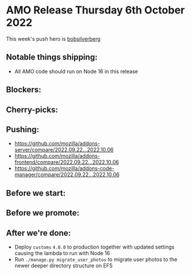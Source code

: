 # AMO Release Thursday 6th October 2022

This week's push hero is [bobsilverberg](https://github.com/bobsilverberg)

## Notable things shipping:
- All AMO code should run on Node 16 in this release

## Blockers:

## Cherry-picks:

## Pushing:

- https://github.com/mozilla/addons-server/compare/2022.09.22...2022.10.06
- https://github.com/mozilla/addons-frontend/compare/2022.09.22...2022.10.06
- https://github.com/mozilla/addons-code-manager/compare/2022.09.22...2022.10.06

## Before we start:

## Before we promote:

## After we're done:
- Deploy `customs` `4.0.0` to production together with updated settings causing the lambda to run with Node 16
- Run `./manage.py migrate_user_photos` to migrate user photos to the newer deeper directory structure on EFS
